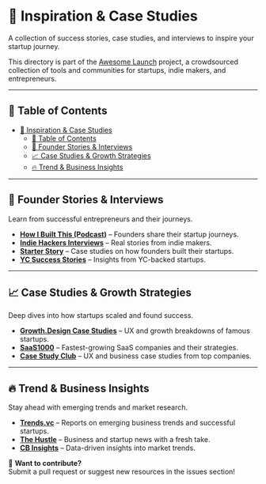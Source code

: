 # 🌟 Inspiration & Case Studies

A collection of success stories, case studies, and interviews to inspire your startup journey.

This directory is part of the [Awesome Launch](./README.md) project, a crowdsourced collection of tools and communities for startups, indie makers, and entrepreneurs.

---

## 📌 Table of Contents

- [🌟 Inspiration \& Case Studies](#-inspiration--case-studies)
  - [📌 Table of Contents](#-table-of-contents)
  - [🎤 Founder Stories \& Interviews](#-founder-stories--interviews)
  - [📈 Case Studies \& Growth Strategies](#-case-studies--growth-strategies)
  - [🔥 Trend \& Business Insights](#-trend--business-insights)

---

## 🎤 Founder Stories & Interviews

Learn from successful entrepreneurs and their journeys.

- **[How I Built This (Podcast)](https://www.npr.org/sections/how-i-built-this/)** – Founders share their startup journeys.
- **[Indie Hackers Interviews](https://www.indiehackers.com/interviews)** – Real stories from indie makers.
- **[Starter Story](https://www.starterstory.com/)** – Case studies on how founders built their startups.
- **[YC Success Stories](https://www.ycombinator.com/library)** – Insights from YC-backed startups.

---

## 📈 Case Studies & Growth Strategies

Deep dives into how startups scaled and found success.

- **[Growth.Design Case Studies](https://growth.design/case-studies/)** – UX and growth breakdowns of famous startups.
- **[SaaS1000](https://www.saas1000.com/)** – Fastest-growing SaaS companies and their strategies.
- **[Case Study Club](https://www.casestudy.club/)** – UX and business case studies from top companies.

---

## 🔥 Trend & Business Insights

Stay ahead with emerging trends and market research.

- **[Trends.vc](https://trends.vc/)** – Reports on emerging business trends and successful startups.
- **[The Hustle](https://thehustle.co/)** – Business and startup news with a fresh take.
- **[CB Insights](https://www.cbinsights.com/research)** – Data-driven insights into market trends.

📢 **Want to contribute?**  
Submit a pull request or suggest new resources in the issues section!
